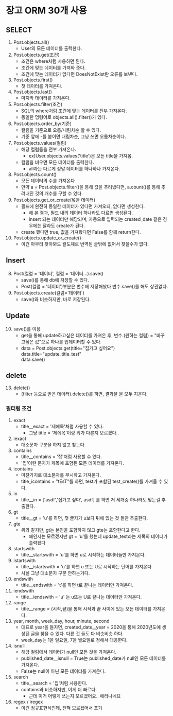 # 장고 ORM 30개 사용
## SELECT
1. Post.objects.all()
    - User의 모든 데이터를 출력한다.
2. Post.objects.get(조건)
    - 조건은 where처럼 사용하면 된다.
    - 조건에 맞는 데이터를 가져와 준다.
    - 조건에 맞는 데이터가 없다면 DoesNotExist란 오류를 보낸다.
3. Post.objects.first()
    - 첫 데이터를 가져온다.
4. Post.objects.last()
    - 마지막 데이터를 가져온다.
5. Post.objects.filter(조건)
    - SQL의 where처럼 조건에 맞는 데이터를 전부 가져온다.
    - 동일한 명령어로 objects.all().filter()가 있다.
6. Post.objects.order_by(기준)
    - 컬럼을 기준으로 오름/내림차순 할 수 있다.
    - 기준 앞에 -를 붙이면 내림차순, 그냥 쓰면 오름차순이다.
7. Post.objects.values(컬럼)
    - 해당 컬럼들을 전부 가져온다.
        - ex)User.objects.values('title')은 모든 title을 가져옴.
    - 컬럼을 비우면 모든 데이터를 출력한다.
        - all과는 다르게 정말 데이터를 하나하나 가져온다.
8. Post.objects.count()
    - 모든 데이터의 수를 가져온다
    - 만약 a = Post.objects.filter()을 통해 값을 추려냈다면, a.count()를 통해 추려내진 것의 개수를 구할 수 있다.
9. Post.objects.get_or_create(넣을 데이터)
    - 필드에 완전히 동일한 데이터가 있다면 가져오되, 없다면 생성한다.
        - 해 본 결과, 필드 내의 데이터 하나라도 다르면 생성된다.
        - insert 되는 데이터만 해당되며, 자동으로 입력되는 created_date 같은 경우에는 달라도 create가 된다.
    - create 했다면 true, 값을 가져왔다면 False를 함께 return한다.
10. Post.objects.update_or_create()
    - 이건 아무리 찾아봐도 왈도체로 번역된 글밖에 없어서 찾을수가 없다.
## Insert
8. Post(컬럼 = '데이터', 컬럼 = '데이터...).save()
    - save()를 통해 db에 저장할 수 있다.
    - Post(컬럼 = '데이터')부분은 변수에 저장해놨다 변수.save()를 해도 상관없다.
9. Post.objects.create(컬럼='데이터')
    - save()와 비슷하지만, 바로 저장된다.
## Update
10. save()를 이용
    - get을 통해 update하고싶은 데이터를 가져온 후, 변수.(원하는 컬럼) = "바꾸고싶은 값"으로 하나를 업데이터할 수 있다.
    - data = Post.objects.get(title="집가고 싶어요")  
    data.title="update_title_test"  
    data.save()
## delete
13. delete()
    - (filter 등으로 받은 데이터).delete()를 하면, 결과물 을 모두 지운다.
### 필터링 조건
1. exact
    - title__exact = '제에목'처럼 사용할 수 있다.
        - 그냥 title = '제에목'이랑 뭐가 다른지 모르겠다..
2. iexact
    - 대소문자 구분을 하지 않고 찾는다.
3. contains
    - title__contains = '잡'처럼 사용할 수 있다.
    - '집'이란 문자가 제목에 포함된 모든 데이터를 가져온다.
4. icontains
    - 마찬가지로 대소문자를 무시하고 가져온다.
    - title_icontains = "tEsT"를 하면, test가 포함된 test_create()를 가져올 수 있다.
5. in
    - title__in = ['asdf','집가고 싶다', asdf] 를 하면 저 세개중 하나라도 맞는걸 추출한다.
6. gt
   - title__gt = 'u'를 하면, 첫 글자가 u보다 뒤에 있는 것 들만 추출한다.
7. gte
    - 위와 같지만, gt는 본인을 포함하지 않고 gte는 포함한다고 한다.
        - 왜인지는 모르겠지만 gt = 'u'를 했는데 update_test라는 제목의 데이터가 출력됬다
8. startswith
    - title__startswith = 'u'를 하면 u로 시작하는 데이터들만 가져온다.
9. istartswith
    - title__istartswith = 'u'를 하면 u 또는 U로 시작하는 단어를 가져온다
    - 사실 그냥 대소문자 구문 안하는거다.
10. endswith
    - title__endswith = 't'를 하면 t로 끝나는 데이터만 가져온다.
11. iendswith
    - title__iendswith = 'u' 는 u또는 U로 끝나는 데이터만 가져온다.
12. range
    - title__range = (시작,끝)을 통해 시작과 끝 사이에 있는 모든 데이터를 가져온다.
13. year, month, week_day, hour, minute, second
    - 대표로 year을 들자면, created_date__year = 2020을 통해 2020년도에 생성된 글을 찾을 수 있다. 다른 것 들도 다 비슷비슷 하다.
    - week_day는 1을 일요일, 7을 월요일로 정해서 대응한다.
14. isnull
    - 해당 컬럼에서 데이터가 null인 모든 것을 가져온다.
    - published_date__isnull = True는 published_date가 null인 모든 데이터를 가져온다.
    - False는 null이 아닌 모든 데이터를 가져온다.
15. search
    - title__search = '집'처럼 사용한다.
    - contains와 비슷하지만, 이게 더 빠르다.
        - 근데 이거 어떻게 쓰는지 모르겠어요.. 에러나네요
16. regex / iregex
    - 이건 정규표현식인데, 전혀 모르겠어서 포기